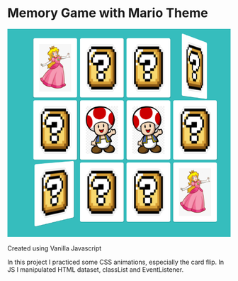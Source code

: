 # Memory Game with Mario Theme

![Memory Game Preview](Desktop_Preview.png)

Created using Vanilla Javascript

In this project I practiced some CSS animations, especially the card flip.
In JS I manipulated HTML dataset, classList and EventListener.
